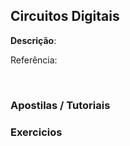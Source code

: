 ## Circuitos Digitais
<strong>Descrição</strong>: 
<br/>

Referência: <a href=""></a>

<br/>

### Apostilas / Tutoriais

<ul>
<!-- 
	<li><a href=""></a></li> 
	
-->
</ul>

### Videos

<ul>
<!-- 
	<li><a href=""></a></li> 
-->
</ul>

### Exercicios

<ul>
<!-- 
	<li><a href=""></a></li> 
-->
</ul>

